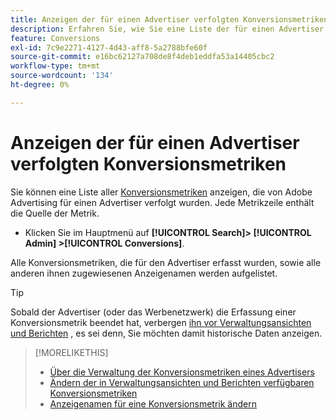 ```yaml
---
title: Anzeigen der für einen Advertiser verfolgten Konversionsmetriken
description: Erfahren Sie, wie Sie eine Liste der für einen Advertiser verfolgten Konversionsmetriken anzeigen können.
feature: Conversions
exl-id: 7c9e2271-4127-4d43-aff8-5a2788bfe60f
source-git-commit: e16bc62127a708de8f4deb1eddfa53a14405cbc2
workflow-type: tm+mt
source-wordcount: '134'
ht-degree: 0%

---
```


# Anzeigen der für einen Advertiser verfolgten Konversionsmetriken

Sie können eine Liste aller [Konversionsmetriken](/help/search-social-commerce/glossary.md#c-d) anzeigen, die von Adobe Advertising für einen Advertiser verfolgt wurden. Jede Metrikzeile enthält die Quelle der Metrik.

* Klicken Sie im Hauptmenü auf **[!UICONTROL Search]> [!UICONTROL Admin] >[!UICONTROL Conversions]**.

Alle Konversionsmetriken, die für den Advertiser erfasst wurden, sowie alle anderen ihnen zugewiesenen Anzeigenamen werden aufgelistet.

>[!TIP]
>
>Sobald der Advertiser (oder das Werbenetzwerk) die Erfassung einer Konversionsmetrik beendet hat, verbergen [ihn vor Verwaltungsansichten und Berichten](conversion-metric-edit-available.md) , es sei denn, Sie möchten damit historische Daten anzeigen.

>[!MORELIKETHIS]
>
>* [Über die Verwaltung der Konversionsmetriken eines Advertisers](conversion-metric-about.md)
>* [Ändern der in Verwaltungsansichten und Berichten verfügbaren Konversionsmetriken](conversion-metric-edit-available.md)
>* [Anzeigenamen für eine Konversionsmetrik ändern](conversion-metric-edit-display-name.md)

